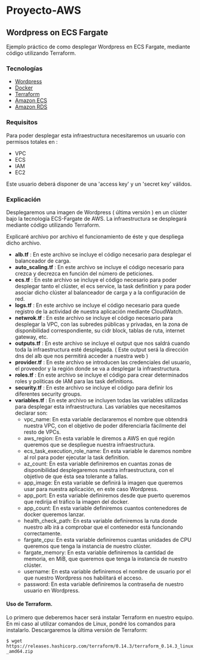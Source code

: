 # Proyecto-AWS

## Wordpress on ECS Fargate

Ejemplo práctico de como desplegar Wordpress en ECS Fargate, mediante código utilizando Terraform.

### Tecnologías

* [Wordpress](https://wordpress.org/)
* [Docker](https://www.docker.com/)
* [Terraform](https://www.terraform.io/)
* [Amazon ECS](https://aws.amazon.com/ecs/)
* [Amazon RDS](https://aws.amazon.com/es/rds/)

### Requisitos

Para poder  desplegar esta infraestructura  necesitaremos un usuario con permisos totales en :

- VPC
- ECS
- IAM
- EC2

Este usuario deberá disponer de una 'access key' y un 'secret key' válidos. 


### Explicación

Desplegaremos una imagen de Wordpress ( última versión ) en un clúster bajo la tecnología ECS-Fargate de AWS. La infraestructura se desplegará mediante código utilizando Terraform. 

Explicaré archivo por archivo el funcionamiento de éste y que despliega dicho archivo.

- **alb.tf** : En este archivo se incluye el código necesario para desplegar el balanceador de carga.
- **auto_scaling.tf** : En este archivo se incluye el código necesario para crezca y decrezca en función del número de peticiones.
- **ecs.tf** : En este archivo se incluye el código necesario para poder desplegar tanto el clúster, el ecs service, la task definition y para poder asociar dicho clúster al balanceador de carga y a la configuración de red.
- **logs.tf** : En este archivo se incluye el código necesario para quede registro de la actividad de nuestra aplicación mediante CloudWatch.
- **netwrok.tf** : En este archivo se incluye el código necesario para desplegar la VPC, con las subredes públicas y privadas, en la zona de disponibilidad correspondiente, su cidr block, tablas de ruta, internet gateway, etc.
- **outputs.tf** : En este archivo se incluye el output que nos saldrá cuando toda la infraestructura esté desplegada. ( Este output será la dirección dns del alb que nos      permitirá acceder a nuestra web )
- **provider.tf** : En este archivo se introducen las credenciales del usuario, el proveedor y la región donde se va a desplegar la infraestructura.
- **roles.tf** : En este archivo se incluye el código para crear determinados roles y políticas de IAM para las task definitions.
- **security.tf** : En este archivo se incluye el código para definir los diferentes security groups.
- **variables.tf** : En este archivo se incluyen todas las variables utilizadas para desplegar esta infraestructura. Las variables que necesitamos declarar son:
    - vpc_name: En esta variable declararemos el nombre que obtendrá nuestra VPC, con el objetivo de poder diferenciarla fácilmente del resto de VPCs.
    - aws_region: En esta variable le diremos a AWS en qué región queremos que se despliegue nuestra infraestructura.
    - ecs_task_execution_role_name: En esta variable le daremos nombre al rol para poder ejecutar la task definition.
    - az_count: En esta variable definiremos en cuantas zonas de disponibilidad desplegaremos nuestra infraestructura, con el objetivo de que ésta sea tolerante a fallas.
    - app_image: En esta variable se definirá la imagen que queremos usar para nuestra aplicación, en este caso Wordpress.
    - app_port: En esta variable definiremos desde que puerto queremos que redirija el tráfico la imagen del docker.
    - app_count: En esta variable definiremos cuantos contenedores de docker queremos lanzar.
    - health_check_path: En esta variable definiremos la ruta donde nuestro alb irá a comprobar que el contenedor está funcionando correctamente.
    - fargate_cpu: En esta variable definiremos cuantas unidades de CPU queremos que tenga la instancia de nuestro clúster.
    - fargate_memory: En esta variable definiremos la cantidad de memoria, en MiB, que queremos que tenga la instancia de nuestro clúster.
    - username: En esta variable definiremos el nombre de usuario por el que nuestro Wordpress nos habilitará el acceso.
    - password: En esta variable definiremos la contraseña de nuestro usuario en Wordpress.

#### Uso de Terraform.
 
 Lo primero que deberemos hacer será instalar Terraform en nuestro equipo. En mi caso al utilizar comandos de Linux, pondré los comandos para instalarlo.
 Descargaremos la última versión de Terraform:
 
 ```$ wget https://releases.hashicorp.com/terraform/0.14.3/terraform_0.14.3_linux_amd64.zip```
 
 

    


